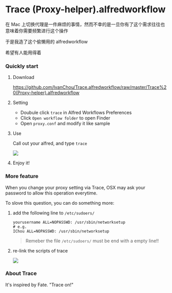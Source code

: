 # Trace (Proxy-helper).alfredworkflow

在 Mac 上切换代理是一件麻烦的事情，然而不幸的是一旦你有了这个需求往往也意味着你需要频繁进行这个操作

于是我造了这个偷懒用的 alfredworkflow

希望有人能用得着

### Quickly start

1. Download
    
    https://github.com/IvanChou/Trace.alfredworkflow/raw/master/Trace%20(Proxy-helper).alfredworkflow
    
2. Setting
    
    - Doubule click `trace` in Alfred Workflows Preferences
    - Click `Open workflow folder` to open Finder
    - Open `proxy.conf` and modify it like sample

3. Use
    
    Call out your alfred, and type `trace`
    
    ![](http://ww4.sinaimg.cn/mw690/006pIUL1gw1f69r4xsjf0j30g10790tq.jpg)
    
4. Enjoy it!

### More feature

When you change your proxy setting via Trace, OSX may ask your password to allow this operation everytime. 

To slove this question, you can do something more:

1. add the following line to `/etc/sudoers/`
    
    ```
    yourusername ALL=NOPASSWD: /usr/sbin/networksetup 
    # e.g.
    IChou ALL=NOPASSWD: /usr/sbin/networksetup
    ```
    > Remeber the file `/etc/sudoers/` must be end with a empty line!!
    
2. re-link the scripts of trace
    
    ![](http://ww4.sinaimg.cn/large/006pIUL1gw1f6c4lm9l0qj30kh07o75b.jpg)

### About Trace

It's inspired by Fate.  "Trace on!"